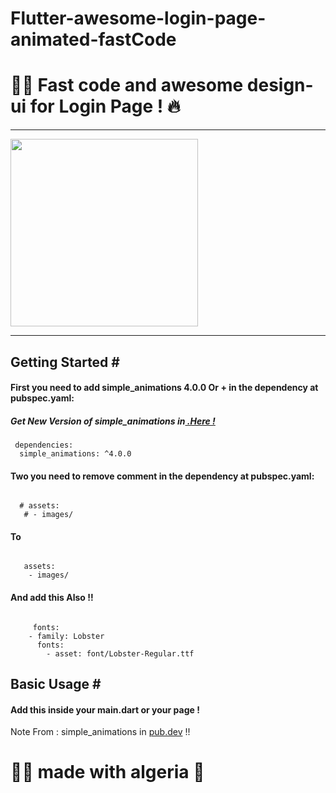 # Flutter-awesome-login-page-animated-fastCode
<h1>🐱‍👤 Fast code and awesome design-ui for Login Page !  🔥</h1>
<hr>

<img src="https://user-images.githubusercontent.com/69757558/134899704-d6fe4126-7695-4b0f-a6db-7f710bec031c.png" width="300" />


<hr>
<h2>Getting Started #</h2>
<h4>First you need to add simple_animations 4.0.0 Or + in the dependency at pubspec.yaml:</h4>
<h5>Get New Version of simple_animations in<a href="https://pub.dev/packages/simple_animations/install" > .Here !</a> </h5>
  
<pre><code> dependencies:
  simple_animations: ^4.0.0 </code></pre>
  <h4>Two you need to remove comment in the dependency at pubspec.yaml:</h4>
<pre><code> 
  # assets:
   # - images/
</code></pre>
<h4> To </h4>
<pre><code> 
   assets:
    - images/
</code></pre>
<h4> And add this Also !! </h4>
<pre><code> 
     fonts:
    - family: Lobster
      fonts:
        - asset: font/Lobster-Regular.ttf
</code></pre>

<h2>Basic Usage #</h2>
<h4>Add this inside your main.dart or your page !</h4>


Note From : simple_animations in <a href="https://pub.dev/packages/simple_animations">pub.dev</a> !! 

<h1> 🐱‍👤 made with algeria 🖤 </h1>
